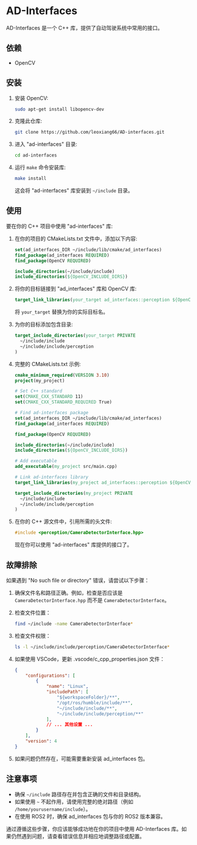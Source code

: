 
# AD-Interfaces

AD-Interfaces 是一个 C++ 库，提供了自动驾驶系统中常用的接口。

## 依赖

- OpenCV

## 安装

1. 安装 OpenCV:
   ```bash
   sudo apt-get install libopencv-dev
   ```

2. 克隆此仓库:
   ```bash
   git clone https://github.com/leoxiang66/AD-interfaces.git
   ```

3. 进入 "ad-interfaces" 目录:
   ```bash
   cd ad-interfaces
   ```

4. 运行 `make` 命令安装库:
   ```bash
   make install
   ```

   这会将 "ad-interfaces" 库安装到 `~/include` 目录。

## 使用

要在你的 C++ 项目中使用 "ad-interfaces" 库:

1. 在你的项目的 CMakeLists.txt 文件中，添加以下内容:
   ```cmake
   set(ad_interfaces_DIR ~/include/lib/cmake/ad_interfaces)
   find_package(ad_interfaces REQUIRED)
   find_package(OpenCV REQUIRED)
   
   include_directories(~/include/include)
   include_directories(${OpenCV_INCLUDE_DIRS})
   ```

2. 将你的目标链接到 "ad_interfaces" 库和 OpenCV 库:
   ```cmake
   target_link_libraries(your_target ad_interfaces::perception ${OpenCV_LIBS})
   ```

   将 `your_target` 替换为你的实际目标名。

3. 为你的目标添加包含目录:
   ```cmake
   target_include_directories(your_target PRIVATE
     ~/include/include
     ~/include/include/perception
   )
   ```

4. 完整的 CMakeLists.txt 示例:
   ```cmake
   cmake_minimum_required(VERSION 3.10)
   project(my_project)

   # Set C++ standard
   set(CMAKE_CXX_STANDARD 11)
   set(CMAKE_CXX_STANDARD_REQUIRED True)

   # Find ad-interfaces package
   set(ad_interfaces_DIR ~/include/lib/cmake/ad_interfaces)
   find_package(ad_interfaces REQUIRED)

   find_package(OpenCV REQUIRED)
   
   include_directories(~/include/include)
   include_directories(${OpenCV_INCLUDE_DIRS})

   # Add executable
   add_executable(my_project src/main.cpp)

   # Link ad-interfaces library
   target_link_libraries(my_project ad_interfaces::perception ${OpenCV_LIBS})

   target_include_directories(my_project PRIVATE
     ~/include/include
     ~/include/include/perception
   )
   ```

5. 在你的 C++ 源文件中，引用所需的头文件:
   ```cpp
   #include <perception/CameraDetectorInterface.hpp>
   ```

   现在你可以使用 "ad-interfaces" 库提供的接口了。

## 故障排除

如果遇到 "No such file or directory" 错误，请尝试以下步骤：

1. 确保文件名和路径正确。例如，检查是否应该是 `CameraDetectorInterface.hpp` 而不是 `CameraDetectorInterface`。

2. 检查文件位置：
   ```bash
   find ~/include -name CameraDetectorInterface*
   ```

3. 检查文件权限：
   ```bash
   ls -l ~/include/include/perception/CameraDetectorInterface*
   ```

4. 如果使用 VSCode，更新 .vscode/c_cpp_properties.json 文件：
   ```json
   {
       "configurations": [
           {
               "name": "Linux",
               "includePath": [
                   "${workspaceFolder}/**",
                   "/opt/ros/humble/include/**",
                   "~/include/include/**",
                   "~/include/include/perception/**"
               ],
               // ... 其他设置 ...
           }
       ],
       "version": 4
   }
   ```

5. 如果问题仍然存在，可能需要重新安装 ad_interfaces 包。

## 注意事项

- 确保 `~/include` 路径存在并包含正确的文件和目录结构。
- 如果使用 `~` 不起作用，请使用完整的绝对路径（例如 `/home/yourusername/include`）。
- 在使用 ROS2 时，确保 ad_interfaces 包与你的 ROS2 版本兼容。

通过遵循这些步骤，你应该能够成功地在你的项目中使用 AD-Interfaces 库。如果仍然遇到问题，请查看错误信息并相应地调整路径或配置。
